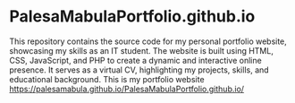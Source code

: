 # PalesaMabulaPortfolio.github.io
This repository contains the source code for my personal portfolio website,
 showcasing my skills as an IT student. The website is built using HTML, CSS, JavaScript, and PHP to create a dynamic and interactive online presence. It serves as a virtual CV, highlighting my projects, skills, and educational background.
This is my portfolio website https://palesamabula.github.io/PalesaMabulaPortfolio.github.io/
